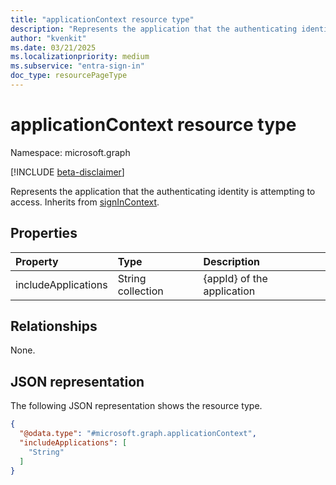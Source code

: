 ```yaml
---
title: "applicationContext resource type"
description: "Represents the application that the authenticating identity is attempting to access, as defined in the Conditional Access What If evaluation."
author: "kvenkit"
ms.date: 03/21/2025
ms.localizationpriority: medium
ms.subservice: "entra-sign-in"
doc_type: resourcePageType
---
```


# applicationContext resource type

Namespace: microsoft.graph

[!INCLUDE [beta-disclaimer](../../includes/beta-disclaimer.md)]

Represents the application that the authenticating identity is attempting to access. Inherits from [signInContext](../resources/signincontext.md).


## Properties
|Property|Type|Description|
|:---|:---|:---|
|includeApplications|String collection|{appId} of the application|

## Relationships
None.

## JSON representation
The following JSON representation shows the resource type.
<!-- {
  "blockType": "resource",
  "@odata.type": "microsoft.graph.applicationContext"
}
-->
``` json
{
  "@odata.type": "#microsoft.graph.applicationContext",
  "includeApplications": [
    "String"
  ]
}
```

